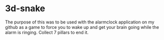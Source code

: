 # 3d-snake
The purpose of this was to be used with the alarmclock application on my github as a game to force you to wake up and get your brain going while the alarm is ringing. Collect 7 pillars to end it.
